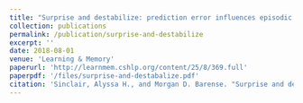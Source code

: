 ```yaml
---
title: "Surprise and destabilize: prediction error influences episodic memory reconsolidation"
collection: publications
permalink: /publication/surprise-and-destabilize
excerpt: ''
date: 2018-08-01
venue: 'Learning & Memory'
paperurl: 'http://learnmem.cshlp.org/content/25/8/369.full'
paperpdf: '/files/surprise-and-destabalize.pdf'
citation: 'Sinclair, Alyssa H., and Morgan D. Barense. "Surprise and destabilize: prediction error influences episodic memory reconsolidation." Learning & Memory 25.8 (2018): 369-381.'
---
```

 